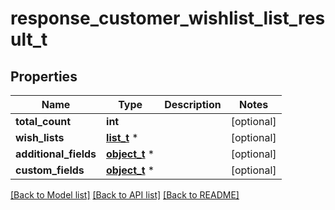 # response_customer_wishlist_list_result_t

## Properties
Name | Type | Description | Notes
------------ | ------------- | ------------- | -------------
**total_count** | **int** |  | [optional] 
**wish_lists** | [**list_t**](customer_wish_list.md) \* |  | [optional] 
**additional_fields** | [**object_t**](.md) \* |  | [optional] 
**custom_fields** | [**object_t**](.md) \* |  | [optional] 

[[Back to Model list]](../README.md#documentation-for-models) [[Back to API list]](../README.md#documentation-for-api-endpoints) [[Back to README]](../README.md)



